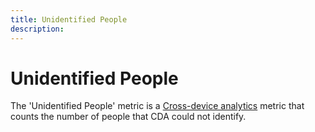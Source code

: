 ```yaml
---
title: Unidentified People
description:
---
```

# Unidentified People

The 'Unidentified People' metric is a [Cross-device analytics](../cda/overview.md) metric that counts the number of people that CDA could not identify.
